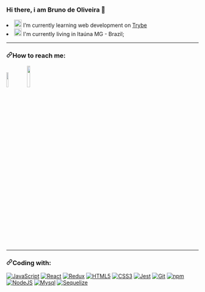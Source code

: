 ### Hi there, i am Bruno de Oliveira 👋

<li><g-emoji class="g-emoji" alias="telescope" fallback-src="https://github.githubassets.com/images/icons/emoji/unicode/1f52d.png"><img class="emoji" alt="telescope" height="20" width="20" src="https://github.githubassets.com/images/icons/emoji/unicode/1f52d.png"></g-emoji> I’m currently learning web development on <a href="https://www.betrybe.com/" rel="nofollow">Trybe</a></li>

<li><g-emoji class="g-emoji" alias="house" fallback-src="https://github.githubassets.com/images/icons/emoji/unicode/1f3e0.png"><img class="emoji" alt="house" height="20" width="20" src="https://github.githubassets.com/images/icons/emoji/unicode/1f3e0.png"></g-emoji> I'm currently living in Itaúna MG - Brazil;</li>


<hr>

<div dir="auto">
  <h3 dir="auto"><a id="user-content-how-to-reach-me" class="anchor" aria-hidden="true" href="#how-to-reach-me"><svg class="octicon octicon-link" viewBox="0 0 16 16" version="1.1" width="16" height="16" aria-hidden="true"><path fill-rule="evenodd" d="M7.775 3.275a.75.75 0 001.06 1.06l1.25-1.25a2 2 0 112.83 2.83l-2.5 2.5a2 2 0 01-2.83 0 .75.75 0 00-1.06 1.06 3.5 3.5 0 004.95 0l2.5-2.5a3.5 3.5 0 00-4.95-4.95l-1.25 1.25zm-4.69 9.64a2 2 0 010-2.83l2.5-2.5a2 2 0 012.83 0 .75.75 0 001.06-1.06 3.5 3.5 0 00-4.95 0l-2.5 2.5a3.5 3.5 0 004.95 4.95l1.25-1.25a.75.75 0 00-1.06-1.06l-1.25 1.25a2 2 0 01-2.83 0z"></path></svg></a>How to reach me:</h3>
  <a href="mailto:historia.brunooliveira1993@gmail.com"><img src="https://cdn.icon-icons.com/icons2/2530/PNG/512/gmail_button_icon_151848.png" data-canonical-src="https://img.shields.io/badge/Microsoft_Outlook-0078D4?style=for-the-badge&amp;logo=microsoft-outlook&amp;logoColor=white" style="width: 10%;"></a>
  <a href="https://www.linkedin.com/in/gabrielraedergoncalves/" rel="nofollow"><img src="https://cdn.icon-icons.com/icons2/2530/PNG/512/linkedin_button_icon_151847.png" style="width: 12%"></a> 
</div>

<hr>

<h3 dir="auto"><a id="user-content-coding-with" class="anchor" aria-hidden="true" href="#coding-with"><svg class="octicon octicon-link" viewBox="0 0 16 16" version="1.1" width="16" height="16" aria-hidden="true"><path fill-rule="evenodd" d="M7.775 3.275a.75.75 0 001.06 1.06l1.25-1.25a2 2 0 112.83 2.83l-2.5 2.5a2 2 0 01-2.83 0 .75.75 0 00-1.06 1.06 3.5 3.5 0 004.95 0l2.5-2.5a3.5 3.5 0 00-4.95-4.95l-1.25 1.25zm-4.69 9.64a2 2 0 010-2.83l2.5-2.5a2 2 0 012.83 0 .75.75 0 001.06-1.06 3.5 3.5 0 00-4.95 0l-2.5 2.5a3.5 3.5 0 004.95 4.95l1.25-1.25a.75.75 0 00-1.06-1.06l-1.25 1.25a2 2 0 01-2.83 0z"></path></svg></a>Coding with:</h3>

<p dir="auto"><a target="_blank" rel="noopener noreferrer nofollow" href="https://camo.githubusercontent.com/a1309b252e82434062012a8073fa9fc1416a96289b7ca11555577b9fbe1cf03e/68747470733a2f2f696d672e736869656c64732e696f2f62616467652f2d4a6176615363726970742d2532334637444631433f7374796c653d666c61742d737175617265266c6f676f3d6a617661736372697074266c6f676f436f6c6f723d303030303030266c6162656c436f6c6f723d25323346374446314326636f6c6f723d253233464643453541"><img src="https://camo.githubusercontent.com/a1309b252e82434062012a8073fa9fc1416a96289b7ca11555577b9fbe1cf03e/68747470733a2f2f696d672e736869656c64732e696f2f62616467652f2d4a6176615363726970742d2532334637444631433f7374796c653d666c61742d737175617265266c6f676f3d6a617661736372697074266c6f676f436f6c6f723d303030303030266c6162656c436f6c6f723d25323346374446314326636f6c6f723d253233464643453541" alt="JavaScript" data-canonical-src="https://img.shields.io/badge/-JavaScript-%23F7DF1C?style=flat-square&amp;logo=javascript&amp;logoColor=000000&amp;labelColor=%23F7DF1C&amp;color=%23FFCE5A" style="max-width: 100%;"></a>
<a target="_blank" rel="noopener noreferrer nofollow" href="https://camo.githubusercontent.com/152fc37c5684e92ac2e1ef87972125aa94156e171955530e0e0805bbf54f8ada/68747470733a2f2f696d672e736869656c64732e696f2f62616467652f2d52656163742d3731353963313f7374796c653d666c61742d737175617265266c6f676f3d7265616374266c6f676f436f6c6f723d666666666666"><img src="https://camo.githubusercontent.com/152fc37c5684e92ac2e1ef87972125aa94156e171955530e0e0805bbf54f8ada/68747470733a2f2f696d672e736869656c64732e696f2f62616467652f2d52656163742d3731353963313f7374796c653d666c61742d737175617265266c6f676f3d7265616374266c6f676f436f6c6f723d666666666666" alt="React" data-canonical-src="https://img.shields.io/badge/-React-7159c1?style=flat-square&amp;logo=react&amp;logoColor=ffffff" style="max-width: 100%;"></a>
<a target="_blank" rel="noopener noreferrer nofollow" href="https://camo.githubusercontent.com/b62d7433bfd927df47d9c072ae8fc4b9164c8e3d45078c19086b1f16ca3ebae6/68747470733a2f2f696d672e736869656c64732e696f2f62616467652f2d52656475782d3631444146423f7374796c653d666c61742d737175617265266c6f676f3d7265647578266c6f676f436f6c6f723d366134646166"><img src="https://camo.githubusercontent.com/b62d7433bfd927df47d9c072ae8fc4b9164c8e3d45078c19086b1f16ca3ebae6/68747470733a2f2f696d672e736869656c64732e696f2f62616467652f2d52656475782d3631444146423f7374796c653d666c61742d737175617265266c6f676f3d7265647578266c6f676f436f6c6f723d366134646166" alt="Redux" data-canonical-src="https://img.shields.io/badge/-Redux-61DAFB?style=flat-square&amp;logo=redux&amp;logoColor=6a4daf" style="max-width: 100%;"></a>
<a target="_blank" rel="noopener noreferrer nofollow" href="https://camo.githubusercontent.com/9a7c8c4ee62739436a191706be9f786a813dc377ce778522da198cb94874dc22/68747470733a2f2f696d672e736869656c64732e696f2f62616467652f2d48544d4c352d2532334534344432373f7374796c653d666c61742d737175617265266c6f676f3d68746d6c35266c6f676f436f6c6f723d666666666666"><img src="https://camo.githubusercontent.com/9a7c8c4ee62739436a191706be9f786a813dc377ce778522da198cb94874dc22/68747470733a2f2f696d672e736869656c64732e696f2f62616467652f2d48544d4c352d2532334534344432373f7374796c653d666c61742d737175617265266c6f676f3d68746d6c35266c6f676f436f6c6f723d666666666666" alt="HTML5" data-canonical-src="https://img.shields.io/badge/-HTML5-%23E44D27?style=flat-square&amp;logo=html5&amp;logoColor=ffffff" style="max-width: 100%;"></a>
<a target="_blank" rel="noopener noreferrer nofollow" href="https://camo.githubusercontent.com/19d98ab99fe0a1a5c00ef27920be3ada8548f2476877db0598960ac2a5f8788d/68747470733a2f2f696d672e736869656c64732e696f2f62616467652f2d435353332d2532333135373242363f7374796c653d666c61742d737175617265266c6f676f3d63737333"><img src="https://camo.githubusercontent.com/19d98ab99fe0a1a5c00ef27920be3ada8548f2476877db0598960ac2a5f8788d/68747470733a2f2f696d672e736869656c64732e696f2f62616467652f2d435353332d2532333135373242363f7374796c653d666c61742d737175617265266c6f676f3d63737333" alt="CSS3" data-canonical-src="https://img.shields.io/badge/-CSS3-%231572B6?style=flat-square&amp;logo=css3" style="max-width: 100%;"></a>
<a target="_blank" rel="noopener noreferrer nofollow" href="https://camo.githubusercontent.com/cc953977699cc82ff40767038a31149bb33dc59d3f5f82111e03ac6397c41c55/68747470733a2f2f696d672e736869656c64732e696f2f62616467652f2d4a6573742d2532334637444631433f7374796c653d666c61742d737175617265266c6f676f3d6a657374266c6f676f436f6c6f723d303030303030266c6162656c436f6c6f723d25323346374446314326636f6c6f723d253233464643453541"><img src="https://camo.githubusercontent.com/cc953977699cc82ff40767038a31149bb33dc59d3f5f82111e03ac6397c41c55/68747470733a2f2f696d672e736869656c64732e696f2f62616467652f2d4a6573742d2532334637444631433f7374796c653d666c61742d737175617265266c6f676f3d6a657374266c6f676f436f6c6f723d303030303030266c6162656c436f6c6f723d25323346374446314326636f6c6f723d253233464643453541" alt="Jest" data-canonical-src="https://img.shields.io/badge/-Jest-%23F7DF1C?style=flat-square&amp;logo=jest&amp;logoColor=000000&amp;labelColor=%23F7DF1C&amp;color=%23FFCE5A" style="max-width: 100%;"></a>
<a target="_blank" rel="noopener noreferrer nofollow" href="https://camo.githubusercontent.com/c5d0c3ab3bb7d56038dcfa868b056ed7b2bd119579bd4cf4d1123244adc74bca/68747470733a2f2f696d672e736869656c64732e696f2f62616467652f2d4769742d2532334630353033323f7374796c653d666c61742d737175617265266c6f676f3d676974266c6f676f436f6c6f723d253233666666666666"><img src="https://camo.githubusercontent.com/c5d0c3ab3bb7d56038dcfa868b056ed7b2bd119579bd4cf4d1123244adc74bca/68747470733a2f2f696d672e736869656c64732e696f2f62616467652f2d4769742d2532334630353033323f7374796c653d666c61742d737175617265266c6f676f3d676974266c6f676f436f6c6f723d253233666666666666" alt="Git" data-canonical-src="https://img.shields.io/badge/-Git-%23F05032?style=flat-square&amp;logo=git&amp;logoColor=%23ffffff" style="max-width: 100%;"></a>
<a target="_blank" rel="noopener noreferrer nofollow" href="https://camo.githubusercontent.com/c86fa899f92cd5c3be75287bba2e72e8554e59ad3e2fce7e1b3642b96a8097e0/68747470733a2f2f696d672e736869656c64732e696f2f6e706d2f762f6e706d2e7376673f6c6f676f3d6e706d"><img src="https://camo.githubusercontent.com/c86fa899f92cd5c3be75287bba2e72e8554e59ad3e2fce7e1b3642b96a8097e0/68747470733a2f2f696d672e736869656c64732e696f2f6e706d2f762f6e706d2e7376673f6c6f676f3d6e706d" alt="npm" data-canonical-src="https://img.shields.io/npm/v/npm.svg?logo=npm" style="max-width: 100%;"></a>
<a target="_blank" rel="noopener noreferrer nofollow" href="https://camo.githubusercontent.com/6719bd895aba9f23b07a510f5c4dbe729eb40f6010e54fcd5536e7b7a6bb8884/68747470733a2f2f696d672e736869656c64732e696f2f62616467652f2d4e6f64654a532d2532333135373242363f7374796c653d666c61742d737175617265266c6f676f3d6e6f64656a73"><img src="https://camo.githubusercontent.com/6719bd895aba9f23b07a510f5c4dbe729eb40f6010e54fcd5536e7b7a6bb8884/68747470733a2f2f696d672e736869656c64732e696f2f62616467652f2d4e6f64654a532d2532333135373242363f7374796c653d666c61742d737175617265266c6f676f3d6e6f64656a73" alt="NodeJS" data-canonical-src="https://img.shields.io/badge/-NodeJS-%231572B6?style=flat-square&amp;logo=nodejs" style="max-width: 100%;"></a>
<a target="_blank" rel="noopener noreferrer nofollow" href="https://camo.githubusercontent.com/f571cfa1176e280eb0c6f12440f4488eb704dd5f89a7d220d7a6b92e87bf1ade/68747470733a2f2f696d672e736869656c64732e696f2f62616467652f2d4d7973716c2d2532333135373242363f7374796c653d666c61742d737175617265266c6f676f3d6d7973716c"><img src="https://camo.githubusercontent.com/f571cfa1176e280eb0c6f12440f4488eb704dd5f89a7d220d7a6b92e87bf1ade/68747470733a2f2f696d672e736869656c64732e696f2f62616467652f2d4d7973716c2d2532333135373242363f7374796c653d666c61742d737175617265266c6f676f3d6d7973716c" alt="Mysql" data-canonical-src="https://img.shields.io/badge/-Mysql-%231572B6?style=flat-square&amp;logo=mysql" style="max-width: 100%;"></a>
<a target="_blank" rel="noopener noreferrer nofollow" href="https://camo.githubusercontent.com/94137f6ed165b72885d7310c65daaf3706de854cc317236ebc284a3f44a58bdd/68747470733a2f2f696d672e736869656c64732e696f2f62616467652f2d53657175656c697a652d2532333135373242363f7374796c653d666c61742d737175617265266c6f676f3d73657175656c697a65"><img src="https://camo.githubusercontent.com/94137f6ed165b72885d7310c65daaf3706de854cc317236ebc284a3f44a58bdd/68747470733a2f2f696d672e736869656c64732e696f2f62616467652f2d53657175656c697a652d2532333135373242363f7374796c653d666c61742d737175617265266c6f676f3d73657175656c697a65" alt="Sequelize" data-canonical-src="https://img.shields.io/badge/-Sequelize-%231572B6?style=flat-square&amp;logo=sequelize" style="max-width: 100%;"></a></p>



<!--
**brunooliveira1993/brunooliveira1993** is a ✨ _special_ ✨ repository because its `README.md` (this file) appears on your GitHub profile.

Here are some ideas to get you started:

- 🔭 I’m currently working on ...
- 🌱 I’m currently learning ...
- 👯 I’m looking to collaborate on ...
- 🤔 I’m looking for help with ...
- 💬 Ask me about ...
- 📫 How to reach me: ...
- 😄 Pronouns: ...
- ⚡ Fun fact: ...
-->
